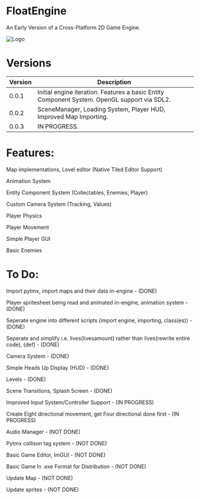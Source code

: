 # FloatEngine

An Early Version of a Cross-Platform 2D Game Engine.

![Logo](https://user-images.githubusercontent.com/37387227/131238962-3c205f3d-ae7a-4d8e-b2ed-a1f4ba2cc321.gif)

# Versions

|Version|Description|
|---|---|
|0.0.1|Initial engine iteration. Features a basic Entity Component System. OpenGL support via SDL2.|
|0.0.2|SceneManager, Loading System, Player HUD, Improved Map Importing.|
|0.0.3|IN PROGRESS.|

# Features:
Map implementations, Level editor (Native Tiled Editor Support)

Animation System

Entity Component System (Collectables, Enemies, Player)

Custom Camera System (Tracking, Values)

Player Physics

Player Movement

Simple Player GUI

Basic Enemies

# To Do:
Import pytmx, import maps and their data in-engine - (DONE)

Player spritesheet being read and animated in-engine, animation system - (DONE)

Seperate engine into different scripts (import engine, importing, class(es)) - (DONE)

Seperate and simplify i.e. lives(livesamount) rather than lives(rewrite entire code), (def)  - (DONE)

Camera System - (DONE)

Simple Heads Up Display (HUD) - (DONE)

Levels - (DONE)

Scene Transitions, Splash Screen - (DONE)

Improved Input System/Controller Support - (IN PROGRESS)

Create Eight directional movement, get Four directional done first - (IN PROGRESS)

Audio Manager - (NOT DONE)

Pytmx collison tag system - (NOT DONE)

Basic Game Editor, ImGUI - (NOT DONE)

Basic Game In .exe Format for Distribution - (NOT DONE)

Update Map - (NOT DONE)

Update sprites - (NOT DONE)


